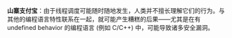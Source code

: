 **山寨支付宝**：由于线程调度可能随时随地发生，人类并不擅长理解它们的行为。与其他的编程语言特性联系在一起，就可能产生糟糕的后果——尤其是在有 undefined behavior 的编程语言 (例如 C/C++) 中，可能导致诸多安全漏洞。
